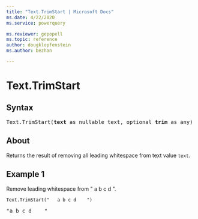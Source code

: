 ```yaml
---
title: "Text.TrimStart | Microsoft Docs"
ms.date: 4/22/2020
ms.service: powerquery

ms.reviewer: gepopell
ms.topic: reference
author: dougklopfenstein
ms.author: bezhan

---
```

# Text.TrimStart

## Syntax

<pre>
Text.TrimStart(<b>text</b> as nullable text, optional <b>trim</b> as any) as nullable text
</pre>
  
## About  
Returns the result of removing all leading whitespace from text value `text`.

## Example 1
Remove leading whitespace from " a b c d ".

```powerquery-m
Text.TrimStart("   a b c d    ")
```

<pre>
"a b c d    "
</pre>
